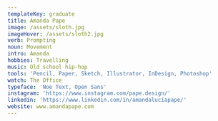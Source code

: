 ```yaml
---
templateKey: graduate
title: Amanda Pape
image: /assets/sloth.jpg
imageHover: /assets/sloth2.jpg
verb: Prompting
noun: Movement
intro: Amanda
hobbies: Travelling
music: Old school hip-hop
tools: 'Pencil, Paper, Sketch, Illustrator, InDesign, Photoshop'
watch: The Office
typeface: 'Noe Text, Open Sans'
instagram: 'https://www.instagram.com/pape.design/'
linkedin: 'https://www.linkedin.com/in/amandaluciapape/'
website: www.amandapape.com
---
```


